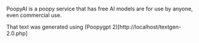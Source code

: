 PoopyAI is a poopy service that has free AI models are for use by anyone, even commercial use.

That text was generated using (Poopygpt 2)[http://localhost/textgen-2.0.php]
